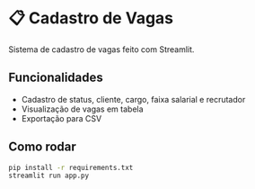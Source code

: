 # 📋 Cadastro de Vagas

Sistema de cadastro de vagas feito com Streamlit.

## Funcionalidades

- Cadastro de status, cliente, cargo, faixa salarial e recrutador
- Visualização de vagas em tabela
- Exportação para CSV

## Como rodar

```bash
pip install -r requirements.txt
streamlit run app.py

